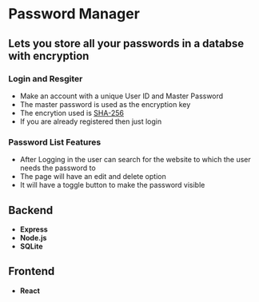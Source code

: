 # Password Manager 
## Lets you store all your passwords in a databse with encryption 

### Login and Resgiter
* Make an account with a unique User ID and Master Password 
* The master password is used as the encryption key
* The encrytion used is [SHA-256](https://en.wikipedia.org/wiki/SHA-2)
* If you are already registered then just login 

### Password List Features 
* After Logging in the user can search for the website to which the user needs the password to
* The page will have an edit and delete option 
* It will have a toggle button to make the password visible


## Backend
* <b>Express</b>
* <b>Node.js</b> 
* <b>SQLite</b>

## Frontend
* <b>React</b>